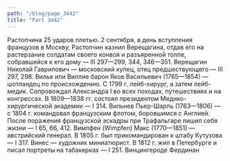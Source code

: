```yaml
---
path: "/blog/page_3442"
title: "Part 3442"
---
```


Растопчина 25 ударов плетью. 2 сентября, в день вступления французов в Москву, Растопчин казнил Верещагина, отдав его на растерзание солдатам своего конвоя и разъяренной толпе, собравшейся к его дому — III 297—299, 344, 346—351.
Верещагин Николай Гаврилович — московский купец, отец предшествующего — III 297, 298.
Вилье или Виллие барон Яков Васильевич (1765—1854) — шотландец по происхождению. С 1799 г. лейб-хирург, а затем лейб-медик. Сопровождал Александра I во всех походах, путешествиях и на конгрессах. В 1809—1838 гг. состоял президентом Meдико-хирургической академии — I 314.
Вильнев Пьер-Шарль (1763—1806) — с 1804 г. командовал французским флотом, боровшимся с Англией. После поражения французской эскадры при Трафальгаре лишил себя жизни — I 65, 66, 412.
Вимпфен (Wimpfen) Макс (1770—1851) — австрийский генерал. В 1805 г. был прикомандирован к штабу Кутузова — I 317.
Винес — художник миниатюрист. В 1812 г. жил в Петербурге и писал портреты на табакерках — I 251.
Винцингероде Фердинан

